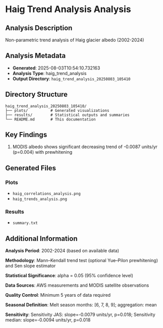 # Haig Trend Analysis Analysis

## Analysis Description

Non-parametric trend analysis of Haig glacier albedo (2002-2024)

## Analysis Metadata

- **Generated**: 2025-08-03T10:54:10.732163
- **Analysis Type**: haig_trend_analysis
- **Output Directory**: `haig_trend_analysis_20250803_105410`

## Directory Structure

```
haig_trend_analysis_20250803_105410/
├── plots/          # Generated visualizations
├── results/        # Statistical outputs and summaries
└── README.md       # This documentation
```

## Key Findings

1. MODIS albedo shows significant decreasing trend of -0.0087 units/yr (p=0.004) with prewhitening

## Generated Files

### Plots
- `haig_correlations_analysis.png`
- `haig_trends_analysis.png`

### Results
- `summary.txt`

## Additional Information

**Analysis Period**: 2002-2024 (based on available data)

**Methodology**: Mann–Kendall trend test (optional Yue–Pilon prewhitening) and Sen slope estimator

**Statistical Significance**: alpha = 0.05 (95% confidence level)

**Data Sources**: AWS measurements and MODIS satellite observations

**Quality Control**: Minimum 5 years of data required

**Seasonal Definition**: Melt season months: [6, 7, 8, 9]; aggregation: mean

**Sensitivity**: Sensitivity JAS: slope=-0.0079 units/yr, p=0.018; Sensitivity median: slope=-0.0094 units/yr, p=0.018

